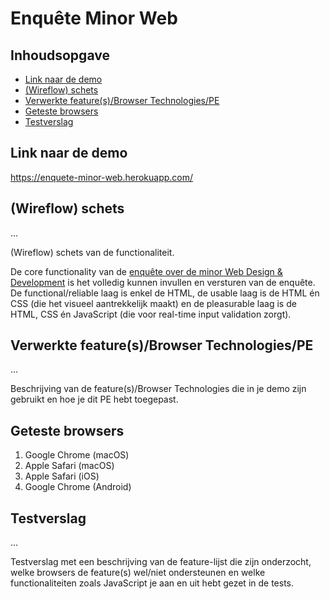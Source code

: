# Enquête Minor Web

## Inhoudsopgave
- [Link naar de demo](#link-naar-de-demo)
- [(Wireflow) schets](https://github.com/lisannevvliet/enquete-minor-web#wireflow-schets)
- [Verwerkte feature(s)/Browser Technologies/PE](https://github.com/lisannevvliet/enquete-minor-web#verwerkte-featuresbrowser-technologiespe)
- [Geteste browsers](#geteste-browsers)
- [Testverslag](#testverslag)

## Link naar de demo
https://enquete-minor-web.herokuapp.com/

## (Wireflow) schets
...

(Wireflow) schets van de functionaliteit.

De core functionality van de [enquête over de minor Web Design & Development](https://github.com/cmda-minor-web/browser-technologies-2122/blob/main/usecases/Usecase-enquete.md) is het volledig kunnen invullen en versturen van de enquête. De functional/reliable laag is enkel de HTML, de usable laag is de HTML én CSS (die het visueel aantrekkelijk maakt) en de pleasurable laag is de HTML, CSS én JavaScript (die voor real-time input validation zorgt).

## Verwerkte feature(s)/Browser Technologies/PE
...

Beschrijving van de feature(s)/Browser Technologies die in je demo zijn gebruikt en hoe je dit PE hebt toegepast.

## Geteste browsers
1. Google Chrome (macOS)
2. Apple Safari (macOS)
3. Apple Safari (iOS)
4. Google Chrome (Android)

## Testverslag
...

Testverslag met een beschrijving van de feature-lijst die zijn onderzocht, welke browsers de feature(s) wel/niet ondersteunen en welke functionaliteiten zoals JavaScript je aan en uit hebt gezet in de tests.
